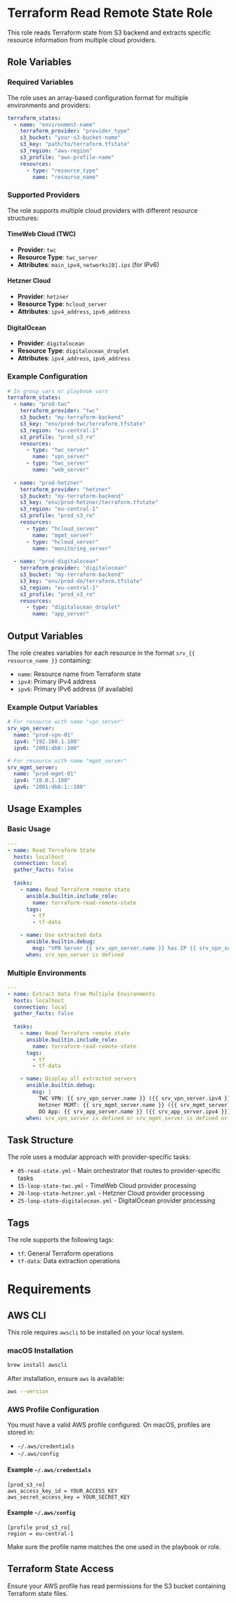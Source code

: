 # Terraform Read Remote State Role

This role reads Terraform state from S3 backend and extracts specific resource information from multiple cloud providers.

## Role Variables

### Required Variables

The role uses an array-based configuration format for multiple environments and providers:

```yaml
terraform_states:
  - name: "environment-name"
    terraform_provider: "provider_type"
    s3_bucket: "your-s3-bucket-name"
    s3_key: "path/to/terraform.tfstate"
    s3_region: "aws-region"
    s3_profile: "aws-profile-name"
    resources:
      - type: "resource_type"
        name: "resource_name"
```

### Supported Providers

The role supports multiple cloud providers with different resource structures:

#### TimeWeb Cloud (TWC)
- **Provider**: `twc`
- **Resource Type**: `twc_server`
- **Attributes**: `main_ipv4`, `networks[0].ips` (for IPv6)

#### Hetzner Cloud
- **Provider**: `hetzner`
- **Resource Type**: `hcloud_server`
- **Attributes**: `ipv4_address`, `ipv6_address`

#### DigitalOcean
- **Provider**: `digitalocean`
- **Resource Type**: `digitalocean_droplet`
- **Attributes**: `ipv4_address`, `ipv6_address`

### Example Configuration

```yaml
# In group_vars or playbook vars
terraform_states:
  - name: "prod-twc"
    terraform_provider: "twc"
    s3_bucket: "my-terraform-backend"
    s3_key: "env/prod-twc/terraform.tfstate"
    s3_region: "eu-central-1"
    s3_profile: "prod_s3_ro"
    resources:
      - type: "twc_server"
        name: "vpn_server"
      - type: "twc_server"
        name: "web_server"
  
  - name: "prod-hetzner"
    terraform_provider: "hetzner"
    s3_bucket: "my-terraform-backend"
    s3_key: "env/prod-hetzner/terraform.tfstate"
    s3_region: "eu-central-1"
    s3_profile: "prod_s3_ro"
    resources:
      - type: "hcloud_server"
        name: "mgmt_server"
      - type: "hcloud_server"
        name: "monitoring_server"
  
  - name: "prod-digitalocean"
    terraform_provider: "digitalocean"
    s3_bucket: "my-terraform-backend"
    s3_key: "env/prod-do/terraform.tfstate"
    s3_region: "eu-central-1"
    s3_profile: "prod_s3_ro"
    resources:
      - type: "digitalocean_droplet"
        name: "app_server"
```

## Output Variables

The role creates variables for each resource in the format `srv_{{ resource_name }}` containing:

- `name`: Resource name from Terraform state
- `ipv4`: Primary IPv4 address
- `ipv6`: Primary IPv6 address (if available)

### Example Output Variables

```yaml
# For resource with name "vpn_server"
srv_vpn_server:
  name: "prod-vpn-01"
  ipv4: "192.168.1.100"
  ipv6: "2001:db8::100"

# For resource with name "mgmt_server"
srv_mgmt_server:
  name: "prod-mgmt-01"
  ipv4: "10.0.1.100"
  ipv6: "2001:db8:1::100"
```

## Usage Examples

### Basic Usage
```yaml
---
- name: Read Terraform State
  hosts: localhost
  connection: local
  gather_facts: false
  
  tasks:
    - name: Read Terraform remote state
      ansible.builtin.include_role:
        name: terraform-read-remote-state
      tags:
        - tf
        - tf-data

    - name: Use extracted data
      ansible.builtin.debug:
        msg: "VPN Server {{ srv_vpn_server.name }} has IP {{ srv_vpn_server.ipv4 }}"
      when: srv_vpn_server is defined
```

### Multiple Environments
```yaml
---
- name: Extract Data from Multiple Environments
  hosts: localhost
  connection: local
  gather_facts: false
  
  tasks:
    - name: Read Terraform remote state
      ansible.builtin.include_role:
        name: terraform-read-remote-state
      tags:
        - tf
        - tf-data

    - name: Display all extracted servers
      ansible.builtin.debug:
        msg: |
          TWC VPN: {{ srv_vpn_server.name }} ({{ srv_vpn_server.ipv4 }})
          Hetzner MGMT: {{ srv_mgmt_server.name }} ({{ srv_mgmt_server.ipv4 }})
          DO App: {{ srv_app_server.name }} ({{ srv_app_server.ipv4 }})
      when: srv_vpn_server is defined or srv_mgmt_server is defined or srv_app_server is defined
```

## Task Structure

The role uses a modular approach with provider-specific tasks:

- `05-read-state.yml` - Main orchestrator that routes to provider-specific tasks
- `15-loop-state-twc.yml` - TimeWeb Cloud provider processing
- `20-loop-state-hetzner.yml` - Hetzner Cloud provider processing  
- `25-loop-state-digitalocean.yml` - DigitalOcean provider processing

## Tags

The role supports the following tags:
- `tf`: General Terraform operations
- `tf-data`: Data extraction operations

# Requirements

## AWS CLI

This role requires `awscli` to be installed on your local system.

### macOS Installation

```bash
brew install awscli
```

After installation, ensure `aws` is available:

```bash
aws --version
```

### AWS Profile Configuration

You must have a valid AWS profile configured. On macOS, profiles are stored in:

- `~/.aws/credentials`
- `~/.aws/config`

#### Example `~/.aws/credentials`

```
[prod_s3_ro]
aws_access_key_id = YOUR_ACCESS_KEY
aws_secret_access_key = YOUR_SECRET_KEY
```

#### Example `~/.aws/config`

```
[profile prod_s3_ro]
region = eu-central-1
```

Make sure the profile name matches the one used in the playbook or role.

## Terraform State Access

Ensure your AWS profile has read permissions for the S3 bucket containing Terraform state files.